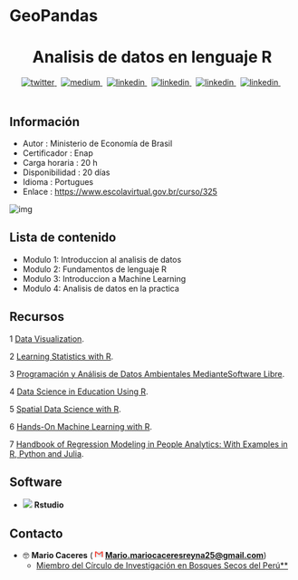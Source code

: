 # GeoPandas
<h1 align="center"><strong>Analisis de datos en lenguaje R</strong></h1>

<table align="center">
 <p align="center">
<a href="https://twitter.com/Mario251997" target="_blank">
<img src=https://img.shields.io/badge/twitter-%2300acee.svg?&style=for-the-badge&logo=twitter&logoColor=white alt=twitter style="margin-bottom: 5px;" />
</a> &nbsp;

<a href="https://www.facebook.com/mariocaceres25" target="_blank">
<img src=https://img.shields.io/badge/Facebook-1877F2?style=for-the-badge&logo=facebook&logoColor=white alt=medium style="margin-bottom: 5px;" />
</a> &nbsp;

<a href="https://www.linkedin.com/in/mariocaceres25/" target="_blank">
<img src=https://img.shields.io/badge/linkedin-%231E77B5.svg?&style=for-the-badge&logo=linkedin&logoColor=white alt=linkedin style="margin-bottom: 5px;" />
</a> &nbsp;

<a href="mailto:mariocaceresreyna25@gmail.com" target="_blank">
<img src=https://img.shields.io/badge/Gmail-D14836?style=for-the-badge&logo=gmail&logoColor=white   alt=linkedin style="margin-bottom: 5px;" />
</a> &nbsp;  

<a href="https://github.com/mario199745/An-lise-de-Dados-em-Linguagem-R/stargazers" target="_blank">
<img src=https://img.shields.io/github/stars/ambarja/WebMapping-Taller?style=for-the-badge   alt=linkedin style="margin-bottom: 5px;" />
</a> &nbsp;  

<a href="https://github.com/mario199745/An-lise-de-Dados-em-Linguagem-R/fork?" target="_blank">
<img src=https://img.shields.io/github/forks/ambarja/WebMapping-Taller?style=for-the-badge   alt=linkedin style="margin-bottom: 5px;" />
</a> &nbsp; 



</table>



 ## **Información**
 - Autor : Ministerio de Economía de Brasil 
 - Certificador : Enap
 - Carga horaria : 20 h 
 - Disponibilidad : 20 días
 - Idioma : Portugues
 - Enlace : https://www.escolavirtual.gov.br/curso/325




![img](./img/Imagem.png)

## **Lista de contenido**
 - Modulo 1: Introduccion al analisis de datos  
 - Modulo 2: Fundamentos de lenguaje R 
 - Modulo 3: Introduccion a Machine Learning
 - Modulo 4: Analisis de datos en la practica 
  

## **Recursos**

<p>1
    <a href="https://datavizs21.classes.andrewheiss.com/?fbclid=IwAR1yOXtLY5-9E9s0xzoCK1QoHHow0yGNBMar33_sID2XMEEPNLBY4FUkXB0">Data Visualization</a>.
</p>
<p>2
    <a href="https://learningstatisticswithr.com/">Learning Statistics with R</a>.
</p>
<p>3
    <a href="https://derek-corcoran-barrios.github.io/CursoProgramacion/_book/index.html#descripcion-del-curso">Programación y Análisis de Datos Ambientales MedianteSoftware Libre</a>.
</p>
<p>4
    <a href="https://datascienceineducation.com/">Data Science in Education Using R</a>.
</p>
<p>5
    <a href="https://rspatial.org/raster/index.html ">Spatial Data Science with R</a>.
</p>
<p>6
    <a href="https://www.youtube.com/watch?v=bo2xn6-Y9fc&t=2424s">Hands-On Machine Learning with R</a>.
</p>
<p>7
    <a href="https://peopleanalytics-regression-book.org">Handbook of Regression Modeling in People Analytics: With Examples in R, Python and Julia</a>.
</p>




## **Software**

 
 * <img src="https://upload.wikimedia.org/wikipedia/commons/d/d0/RStudio_logo_flat.svg" height=14> **Rstudio**
 

## **Contacto**

* 🤓 **Mario Caceres** ( <img src="https://raw.githubusercontent.com/ambarja/Buenas-practicas-con-QGIS/main/img/email.png" height=14> <b>Mario.mariocaceresreyna25@gmail.com</b>)
  - [Miembro del Círculo de Investigación en Bosques Secos del Perú**](https://www.facebook.com/CIBOSEC)